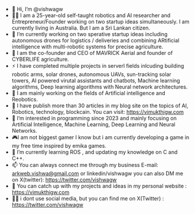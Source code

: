 - 👋 Hi, I’m @vishwagw
- 🙎‍♂️ I am a 25-year-old self-taught robotics and AI researcher and Entrepreneur/Founder working on two startup ideas simultaneously. I am currently living in Australia. But I am a Sri Lankan citizen.
-  💞️ I’m currently working on two sperative startup ideas including autonomous drones for logistics / deliveries and combining ARtificial intelligence with multi-robotic systems for precise agriculture.
- 💼 I am the co-founder and CEO of MAVRICK Aerial and founder of CYBERLIFE agriculture.
- ⚡ I have completed multiple projects in serverl fields inlcuding building robotic arms, solar drones, autonomous UAVs, sun-tracking solar towers, AI powered virutal assistants and chatbots, Machine learning algorithms, Deep learning algorithms with Neural network architectures.
- 🤖 I am mainly working on the fields of Artificial intelligence and Reobotics.
-  📑 I have publish more than 30 articles in my blog site on the topics of AI, Robotics, technology, blockcain. You can visit: https://vimukthigw.com
- 👀 I’m interested in programming since 2023 and mainly focusing on Artificial Intelligence, Machine Learning, Deep Learning and Neural Networks.
- 🎮I am not biggest gamer I know but i am currently developing a game in my free time inspired by emika games.
- 🌱 I’m currently learning ROS , and updating my knowledge on C and C++.
- 📫 You can always connect me through my business E-mail: arkweb.vishwa@gmail.com or linkedin/vishwagw you can also DM me on X(twitter): https://twitter.com/vishwagw
- 🛜 You can catch up with my projects and ideas in my personal website : https://vimukthigw.com
- 🧑‍💻 i dont use social media, but you can find me on X(Twitter) : https://twitter.com/vishwagw

<!---
vishwagw/vishwagw is a ✨ special ✨ repository because its `README.md` (this file) appears on your GitHub profile.
You can click the Preview link to take a look at your changes.
--->
